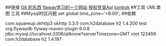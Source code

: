 ##链接
[GIt 的东西](https://github.com/HSS2239879824/springbootdemo)
[flaway学习的一个网站](https://flywaydb.org/getstarted/firststeps/maven)
[授权登录Api](https://developer.github.com/apps/building-oauth-apps/creating-an-oauth-app/)
[lombok](https://projectlombok.org/)
##工具
UML类图 工具
##Mysql时区问题
set global time_zone='+8:00';
##依赖
<!--OKHttp的maven依赖-->
<dependency>
    <groupId>com.squareup.okhttp3</groupId>
    <artifactId>okhttp</artifactId>
    <version>3.3.0</version>
</dependency>
<!--H2数据库-->
<!-- https://mvnrepository.com/artifact/com.h2database/h2 -->
<dependency>
    <groupId>com.h2database</groupId>
     <artifactId>h2</artifactId>
     <version>1.4.200</version>
     <scope>test</scope>
</dependency>

<!--flyway数据库版本控制工具-->
<!--flyway的插件配置以及他的依赖-->
<plugin>
    <groupId>org.flywaydb</groupId>
    <artifactId>flyway-maven-plugin</artifactId>
    <version>6.0.8</version>
    <configuration>
        <url>jdbc:mysql://localhost:3306/allknow?serverTimezone=GMT </url>
        <user>root</user>
        <password>123456</password>
    </configuration>
    <dependencies>
        <dependency>
            <groupId>com.h2database</groupId>
            <artifactId>h2</artifactId>
            <version>1.4.197</version>
        </dependency>
    </dependencies>
</plugin>


